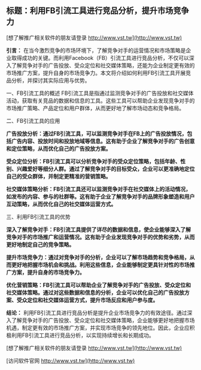 ## **标题：利用FB引流工具进行竞品分析，提升市场竞争力**

[想了解推广相关软件的朋友请登录 http://www.vst.tw](http://www.vst.tw)

**引言：**
在当今激烈竞争的市场环境下，了解竞争对手的运营情况和市场策略是企业取得成功的关键。而利用Facebook（FB）引流工具进行竞品分析，不仅可以深入了解竞争对手的广告投放、受众定位和社交媒体策略，还能为企业制定更有效的市场推广方案，提升自身的市场竞争力。本文将介绍如何利用FB引流工具开展竞品分析，并探讨其实际应用与优势。

一、FB引流工具的概述
FB引流工具是指通过监测竞争对手的广告投放和社交媒体活动，获取有关竞品的数据和信息的工具。这些工具可以帮助企业发现竞争对手的市场推广策略、产品定位和用户群体，从而更好地了解市场动态和竞争格局。

二、FB引流工具的应用

**广告投放分析：通过FB引流工具，可以监测竞争对手在FB上的广告投放情况，包括广告内容、投放时间和投放地域等信息。这有助于企业了解竞争对手的广告创意和定位策略，从而优化自己的广告投放方案。**

**受众定位分析：FB引流工具可以分析竞争对手的受众定位策略，包括年龄、性别、兴趣爱好等细分人群。通过了解竞争对手的目标受众，企业可以更准确地定位自己的受众群体，并制定更精准的营销策略。**

**社交媒体策略分析：FB引流工具还可以监测竞争对手在社交媒体上的活动情况，如发布的内容、参与的社群等。这有助于企业了解竞争对手的品牌形象塑造和用户互动策略，从而优化自己的社交媒体运营方式。**

三、利用FB引流工具的优势

**深入了解竞争对手：FB引流工具提供了详尽的数据和信息，使企业能够深入了解竞争对手的市场推广和运营情况。这有助于企业发现竞争对手的优势和劣势，从而更好地制定自己的竞争策略。**

**提升市场竞争力：通过对竞争对手的分析，企业可以了解市场趋势和竞争格局，从而更好地把握市场机会和挑战。利用这些信息，企业能够制定更具针对性的市场推广方案，提升自身的市场竞争力。**

**优化营销策略：FB引流工具可以帮助企业了解竞争对手的广告投放、受众定位和社交媒体策略。通过对这些数据和信息的分析，企业可以优化自己的广告投放方案、受众定位和社交媒体运营方式，提升市场反应和用户参与度。**

**结论：**
利用FB引流工具进行竞品分析是提升企业市场竞争力的有效途径。通过深入了解竞争对手的广告投放、受众定位和社交媒体策略，企业能够更好地把握市场机遇，制定更有效的市场推广方案，并实现市场竞争的领先地位。因此，企业应积极利用FB引流工具进行竞品分析，以实现持续增长和长期成功。

[想了解推广相关软件的朋友请登录 http://www.vst.tw](http://www.vst.tw)


[访问软件官网 http://www.vst.tw](http://www.vst.tw)
